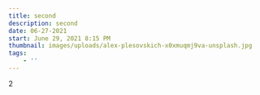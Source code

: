 ```yaml
---
title: second
description: second
date: 06-27-2021
start: June 29, 2021 8:15 PM
thumbnail: images/uploads/alex-plesovskich-x0xmuqmj9va-unsplash.jpg
tags:
    - ''
---
```


2
